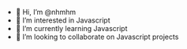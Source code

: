 - 👋 Hi, I’m @nhmhm
- 👀 I’m interested in Javascript
- 🌱 I’m currently learning Javascript
- 💞️ I’m looking to collaborate on Javascript projects

